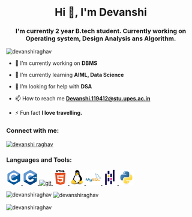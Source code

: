 <h1 align="center">Hi 👋, I'm Devanshi</h1>
<h3 align="center">I'm currently 2 year B.tech student. Currently working on Operating system, Design Analysis ans Algorithm.</h3>

<p align="left"> <img src="https://komarev.com/ghpvc/?username=devanshiraghav&label=Profile%20views&color=0e75b6&style=flat" alt="devanshiraghav" /> </p>

- 🔭 I’m currently working on **DBMS**

- 🌱 I’m currently learning **AIML, Data Science**

- 🤝 I’m looking for help with **DSA**

- 📫 How to reach me **Devanshi.119412@stu.upes.ac.in**

- ⚡ Fun fact **I love travelling.**

<h3 align="left">Connect with me:</h3>
<p align="left">
<a href="https://linkedin.com/in/devanshi raghav" target="blank"><img align="center" src="https://raw.githubusercontent.com/rahuldkjain/github-profile-readme-generator/master/src/images/icons/Social/linked-in-alt.svg" alt="devanshi raghav" height="30" width="40" /></a>
</p>

<h3 align="left">Languages and Tools:</h3>
<p align="left"> <a href="https://www.cprogramming.com/" target="_blank" rel="noreferrer"> <img src="https://raw.githubusercontent.com/devicons/devicon/master/icons/c/c-original.svg" alt="c" width="40" height="40"/> </a> <a href="https://www.w3schools.com/cpp/" target="_blank" rel="noreferrer"> <img src="https://raw.githubusercontent.com/devicons/devicon/master/icons/cplusplus/cplusplus-original.svg" alt="cplusplus" width="40" height="40"/> </a> <a href="https://git-scm.com/" target="_blank" rel="noreferrer"> <img src="https://www.vectorlogo.zone/logos/git-scm/git-scm-icon.svg" alt="git" width="40" height="40"/> </a> <a href="https://www.w3.org/html/" target="_blank" rel="noreferrer"> <img src="https://raw.githubusercontent.com/devicons/devicon/master/icons/html5/html5-original-wordmark.svg" alt="html5" width="40" height="40"/> </a> <a href="https://www.linux.org/" target="_blank" rel="noreferrer"> <img src="https://raw.githubusercontent.com/devicons/devicon/master/icons/linux/linux-original.svg" alt="linux" width="40" height="40"/> </a> <a href="https://www.mysql.com/" target="_blank" rel="noreferrer"> <img src="https://raw.githubusercontent.com/devicons/devicon/master/icons/mysql/mysql-original-wordmark.svg" alt="mysql" width="40" height="40"/> </a> <a href="https://pandas.pydata.org/" target="_blank" rel="noreferrer"> <img src="https://raw.githubusercontent.com/devicons/devicon/2ae2a900d2f041da66e950e4d48052658d850630/icons/pandas/pandas-original.svg" alt="pandas" width="40" height="40"/> </a> <a href="https://www.python.org" target="_blank" rel="noreferrer"> <img src="https://raw.githubusercontent.com/devicons/devicon/master/icons/python/python-original.svg" alt="python" width="40" height="40"/> </a> </p>

<p><img align="left" src="https://github-readme-stats.vercel.app/api/top-langs?username=devanshiraghav&show_icons=true&locale=en&layout=compact" alt="devanshiraghav" /></p>

<p>&nbsp;<img align="center" src="https://github-readme-stats.vercel.app/api?username=devanshiraghav&show_icons=true&locale=en" alt="devanshiraghav" /></p>

<p><img align="center" src="https://github-readme-streak-stats.herokuapp.com/?user=devanshiraghav&" alt="devanshiraghav" /></p>
